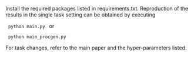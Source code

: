 Install the required packages listed in requirements.txt.
Reproduction of the results in the single task setting can be obtained by executing

<code>    python main.py </code> or

<code>    python main_procgen.py </code>

For task changes, refer to the main paper and the hyper-parameters listed.
